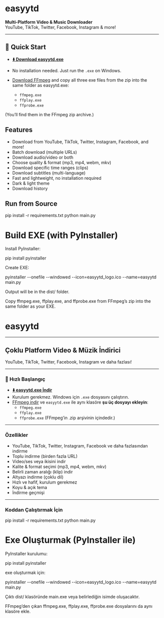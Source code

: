 # easyytd

**Multi-Platform Video & Music Downloader**  
YouTube, TikTok, Twitter, Facebook, Instagram & more!

---

## 🚀 Quick Start

- **[⬇️ Download easyytd.exe](https://github.com/YigithanOzturk/easyytd/releases/latest)**
- No installation needed. Just run the `.exe` on Windows.
- [Download FFmpeg](https://ffmpeg.org/download.html) and copy all three exe files from the zip into the same folder as easyytd.exe:

    - `ffmpeg.exe`
    - `ffplay.exe`
    - `ffprobe.exe`

(You’ll find them in the FFmpeg zip archive.)

## Features

- Download from YouTube, TikTok, Twitter, Instagram, Facebook, and more!
- Batch download (multiple URLs)
- Download audio/video or both
- Choose quality & format (mp3, mp4, webm, mkv)
- Download specific time ranges (clips)
- Download subtitles (multi-language)
- Fast and lightweight, no installation required
- Dark & light theme
- Download history

## Run from Source

pip install -r requirements.txt
python main.py


# Build EXE (with PyInstaller)

Install PyInstaller:

pip install pyinstaller

Create EXE:

pyinstaller --onefile --windowed --icon=easyytd_logo.ico --name=easyytd main.py

Output will be in the dist/ folder.

Copy ffmpeg.exe, ffplay.exe, and ffprobe.exe from FFmpeg’s zip into the same folder as your EXE.

# easyytd

---

## Çoklu Platform Video & Müzik İndirici

YouTube, TikTok, Twitter, Facebook, Instagram ve daha fazlası!

---

### 🚀 Hızlı Başlangıç

- **[⬇️ easyytd.exe İndir](https://github.com/YigithanOzturk/easyytd/releases/latest)**
- Kurulum gerekmez. Windows için `.exe` dosyasını çalıştırın.
- [FFmpeg indir](https://ffmpeg.org/download.html) ve `easyytd.exe` ile aynı klasöre **şu üç dosyayı ekleyin**:
    - `ffmpeg.exe`
    - `ffplay.exe`
    - `ffprobe.exe`
  (FFmpeg’in .zip arşivinin içindedir.)

---

### Özellikler

- YouTube, TikTok, Twitter, Instagram, Facebook ve daha fazlasından indirme
- Toplu indirme (birden fazla URL)
- Video/ses veya ikisini indir
- Kalite & format seçimi (mp3, mp4, webm, mkv)
- Belirli zaman aralığı (klip) indir
- Altyazı indirme (çoklu dil)
- Hızlı ve hafif, kurulum gerekmez
- Koyu & açık tema
- İndirme geçmişi

---

### Koddan Çalıştırmak İçin

pip install -r requirements.txt
python main.py

# Exe Oluşturmak (PyInstaller ile)

PyInstaller kurulumu:

pip install pyinstaller

exe oluşturmak için:

pyinstaller --onefile --windowed --icon=easyytd_logo.ico --name=easyytd main.py

Çıktı dist/ klasöründe main.exe veya belirlediğin isimde oluşacaktır.

FFmpeg’den çıkan ffmpeg.exe, ffplay.exe, ffprobe.exe dosyalarını da aynı klasöre ekle.

